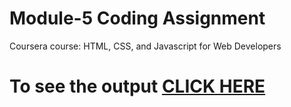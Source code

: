 # Module-5 Coding Assignment

Coursera course: HTML, CSS, and Javascript for Web Developers

# To see the output [CLICK HERE](https://dohertyuag.github.io/coursera-test/module5/)
